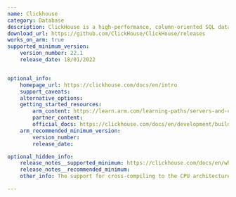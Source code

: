 ```yaml
---
name: Clickhouse
category: Database
description: ClickHouse is a high-performance, column-oriented SQL database management system (DBMS) for online analytical processing (OLAP).
download_url: https://github.com/ClickHouse/ClickHouse/releases
works_on_arm: true
supported_minimum_version:
    version_number: 22.1
    release_date: 18/01/2022


optional_info:
    homepage_url: https://clickhouse.com/docs/en/intro
    support_caveats:
    alternative_options:
    getting_started_resources:
        arm_content: https://learn.arm.com/learning-paths/servers-and-cloud-computing/clickhouse/
        partner_content:
        official_docs: https://clickhouse.com/docs/en/development/build-cross-arm
    arm_recommended_minimum_version:
        version_number:
        release_date:

optional_hidden_info:
    release_notes__supported_minimum: https://clickhouse.com/docs/en/whats-new/changelog/2022#buildtestingpackaging-improvement-11
    release_notes__recommended_minimum:
    other_info: The support for cross-compiling to the CPU architecture AARCH64 was added in version 19.17.4.11, as mentioned [here](https://clickhouse.com/docs/en/whats-new/changelog/2019#buildtestingpackaging-improvement). However, ARM64 binaries are released at GitHub releases from version v22.3.7.28-lts onwards. Kindly refer [here](https://github.com/ClickHouse/ClickHouse/releases/tag/v22.3.7.28-lts). Also, on the official clickhouse website, it's mentioned in the changelogs of v22.1 that this version adds packages, functional tests and Docker builds for AArch64. Kindly refer [here](https://clickhouse.com/docs/en/whats-new/changelog/2022#buildtestingpackaging-improvement-11).

---
```

